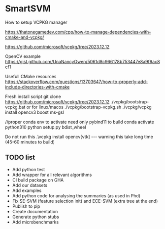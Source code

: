 # SmartSVM


How to setup VCPKG manager

https://thatonegamedev.com/cpp/how-to-manage-dependencies-with-cmake-and-vcpkg/

https://github.com/microsoft/vcpkg/tree/2023.12.12

OpenCV example
https://gist.github.com/UnaNancyOwen/5061d8c966178b753447e8a9f9ac8cf1

Usefull CMake resources
https://stackoverflow.com/questions/13703647/how-to-properly-add-include-directories-with-cmake


Fresh install script
git clone https://github.com/microsoft/vcpkg/tree/2023.12.12
./vcpkg/bootstrap-vcpkg.bat    or for linux/macos   ./vcpkg/bootstrap-vcpkg.sh
./vcpkg/vcpkg install opencv3 boost ms-gsl

//proper conda env to activate need only pybind11 to build
conda activate python310
python setup.py bdist_wheel

Do not run this
.\vcpkg install opencv[vtk]   --- warning this take long time (45-60 minutes to build)


## TODO list

- Add python test
- Add wrapper for all relevant algorithms
- CI build package on GHA
- Add our datasets
- Add examples
- Add python code for analysing the summaries (as used in Phd)
- Fix SE-SVM (feature selection init) and ECE-SVM (extra tree at the end)
- Publish to pip
- Create documentation
- Generate python stubs
- Add microbenchmarks 